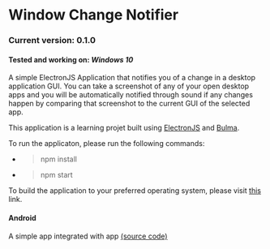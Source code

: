 # Window Change Notifier
### Current version: 0.1.0
#### Tested and working on: _Windows 10_
A simple ElectronJS Application that notifies you of a change in a desktop application GUI.
You can take a screenshot of any of your open desktop apps and you will be automatically notified through sound if any changes happen by comparing that screenshot to the current GUI of the selected app.

This application is a learning projet built using [ElectronJS](https://www.electronjs.org/) and [Bulma](https://bulma.io/).

To run the applicaton, please run the following commands:
- >npm install
- >npm start

To build the application to your preferred operating system, please visit [this](https://github.com/electron/electron-packager) link.


#### Android
A simple app integrated with app [(source code)](https://github.com/Bujupah/window-change-notifier-mobile-integration)
